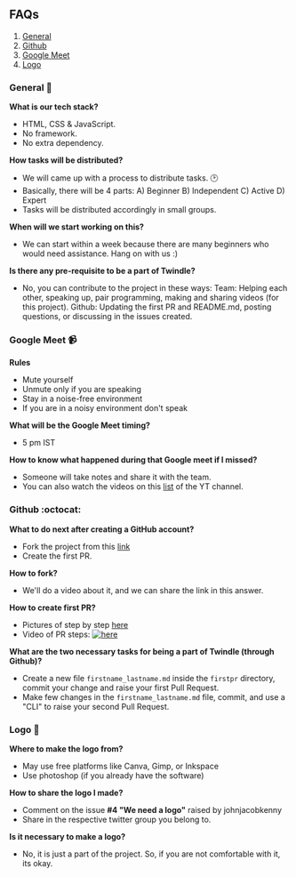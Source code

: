 FAQs
------------------------------------

1. [General](#general-)
2. [Github](#github-octocat)
3. [Google Meet](#google-meet-)
4. [Logo](#logo-)


### General 👥

**What is our tech stack?**
- HTML, CSS & JavaScript.
- No framework.
- No extra dependency.

**How tasks will be distributed?**
- We will came up with a process to distribute tasks. 🕑
- Basically, there will be 4 parts: 
A) Beginner
B) Independent
C) Active
D) Expert
- Tasks will be distributed accordingly in small groups.

**When will we start working on this?**
- We can start within a week because there are many beginners who would need assistance. Hang on with us :)

**Is there any pre-requisite to be a part of Twindle?**
- No, you can contribute to the project in these ways:
   Team: Helping each other, speaking up, pair programming, making and sharing videos (for this project).
   Github: Updating the first PR and README.md, posting questions, or discussing in the issues created.

### Google Meet 📹

**Rules**
- Mute yourself
- Unmute only if you are speaking
- Stay in a noise-free environment
- If you are in a noisy environment don't speak

**What will be the Google Meet timing?**
- 5 pm IST

**How to know what happened during that Google meet if I missed?**
- Someone will take notes and share it with the team.
- You can also watch the videos on this [list](https://youtu.be/i90UeTiEKQk) of the YT channel.

### Github :octocat:

**What to do next after creating a GitHub account?**
- Fork the project from this [link](https://github.com/twindle-co/twindle)
- Create the first PR.

**How to fork?**
- We'll do a video about it, and we can share the link in this answer.

**How to create first PR?**
- Pictures of step by step [here](https://github.com/twindle-co/twindle/issues/57)
- Video of PR steps:  [![here]()](https://youtu.be/bzaBiQQl6fU)

**What are the two necessary tasks for being a part of Twindle (through Github)?**
- Create a new file `firstname_lastname.md` inside the `firstpr` directory, commit your change and raise your first Pull Request.
- Make few changes in the `firstname_lastname.md` file, commit, and use a "CLI" to raise your second Pull Request.

### Logo 🎨

**Where to make the logo from?**
- May use free platforms like Canva, Gimp, or Inkspace
- Use photoshop (if you already have the software)

**How to share the logo I made?**
- Comment on the issue **#4 "We need a logo"** raised by johnjacobkenny
- Share in the respective twitter group you belong to.

**Is it necessary to make a logo?**
- No, it is just a part of the project. So, if you are not comfortable with it, its okay.



